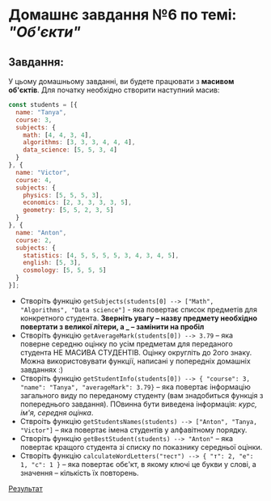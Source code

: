 # Домашнє завдання №6 по темі: *"Об'єкти"*

## Завдання: 
У цьому домашньому завданні, ви будете працювати з **масивом об'єктів**.
Для початку необхідно створити наступний масив:
```js
const students = [{
  name: "Tanya",
  course: 3,
  subjects: {
    math: [4, 4, 3, 4],
    algorithms: [3, 3, 3, 4, 4, 4],
    data_science: [5, 5, 3, 4]
  }
}, {
  name: "Victor",
  course: 4,
  subjects: {
    physics: [5, 5, 5, 3],
    economics: [2, 3, 3, 3, 3, 5],
    geometry: [5, 5, 2, 3, 5]
  }
}, {
  name: "Anton",
  course: 2,
  subjects: {
    statistics: [4, 5, 5, 5, 5, 3, 4, 3, 4, 5],
    english: [5, 3],
    cosmology: [5, 5, 5, 5]
  }
}];
```
- Створіть функцію `getSubjects(students[0] --> ["Math", "Algorithms", "Data science"]` - яка повертає список предметів для конкретного студента. **Зверніть увагу – назву предмету необхідно повертати з великої літери, а _ – замінити на пробіл**
- Створіть функцію `getAverageMark(students[0]) --> 3.79` – яка поверне середню оцінку по усім предметам для переданого студента НЕ МАСИВА СТУДЕНТІВ. Оцінку округліть до 2ого знаку. Можна використовувати функції, написані у попередніх домашніх завданнях :)
- Створіть функцію `getStudentInfo(students[0]) --> { "course": 3, "name": "Tanya", "averageMark": 3.79}` – яка повертає інформацію загального виду по переданому студенту (вам знадобиться функція з попереднього завдання). ПОвинна бути виведена інформація: *курс, ім'я, середня оцінка*.
- Ствроіть функцію `getStudentsNames(students) --> ["Anton", "Tanya, "Victor"]` – яка повертає імена студентів у алфавітному порядку.
- Створіть функцію `getBestStudent(students) --> "Anton"` – яка повертає кращого студента зі списку по показнику середньої оцінки.
- Створіть функцію `calculateWordLetters("тест") --> { "т": 2, "е": 1, "с": 1 }` – яка повертає обє'кт, в якому ключі це букви у слові, а значення – кількість їх повторень.


[Результат](https://danadovzh.github.io/Cursor_Education/Front-end.%20Advanced/HW6-Objects/index.html)